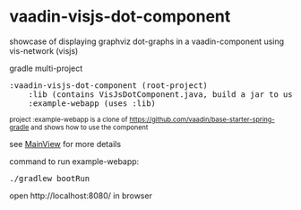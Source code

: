 # vaadin-visjs-dot-component
showcase of displaying graphviz dot-graphs in a vaadin-component using vis-network (visjs)


gradle multi-project

<pre>
:vaadin-visjs-dot-component (root-project)
    :lib (contains VisJsDotComponent.java, build a jar to use in your project)
    :example-webapp (uses :lib)
</pre>
   
<sup>project :example-webapp is a clone of https://github.com/vaadin/base-starter-spring-gradle and shows how to use the component</sup>

see [MainView](https://github.com/olafj/vaadin-visjs-dot-component/blob/5ac853ff950e2abc5acb3f2400ae170c568c61bc/example-webapp/src/main/java/com/example/demo/MainView.java) for more details

command to run example-webapp: 
<pre>./gradlew bootRun</pre>

open http://localhost:8080/ in browser
